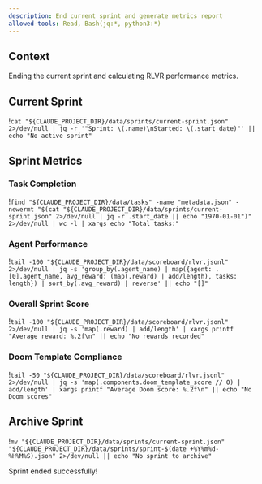 ```yaml
---
description: End current sprint and generate metrics report
allowed-tools: Read, Bash(jq:*, python3:*)
---
```


## Context

Ending the current sprint and calculating RLVR performance metrics.

## Current Sprint

!`cat "${CLAUDE_PROJECT_DIR}/data/sprints/current-sprint.json" 2>/dev/null | jq -r '"Sprint: \(.name)\nStarted: \(.start_date)"' || echo "No active sprint"`

## Sprint Metrics

### Task Completion
!`find "${CLAUDE_PROJECT_DIR}/data/tasks" -name "metadata.json" -newermt "$(cat "${CLAUDE_PROJECT_DIR}/data/sprints/current-sprint.json" 2>/dev/null | jq -r .start_date || echo "1970-01-01")" 2>/dev/null | wc -l | xargs echo "Total tasks:"`

### Agent Performance
!`tail -100 "${CLAUDE_PROJECT_DIR}/data/scoreboard/rlvr.jsonl" 2>/dev/null | jq -s 'group_by(.agent_name) | map({agent: .[0].agent_name, avg_reward: (map(.reward) | add/length), tasks: length}) | sort_by(.avg_reward) | reverse' || echo "[]"`

### Overall Sprint Score
!`tail -100 "${CLAUDE_PROJECT_DIR}/data/scoreboard/rlvr.jsonl" 2>/dev/null | jq -s 'map(.reward) | add/length' | xargs printf "Average reward: %.2f\n" || echo "No rewards recorded"`

### Doom Template Compliance
!`tail -50 "${CLAUDE_PROJECT_DIR}/data/scoreboard/rlvr.jsonl" 2>/dev/null | jq -s 'map(.components.doom_template_score // 0) | add/length' | xargs printf "Average Doom score: %.2f\n" || echo "No Doom scores"`

## Archive Sprint

!`mv "${CLAUDE_PROJECT_DIR}/data/sprints/current-sprint.json" "${CLAUDE_PROJECT_DIR}/data/sprints/sprint-$(date +%Y%m%d-%H%M%S).json" 2>/dev/null || echo "No sprint to archive"`

Sprint ended successfully!